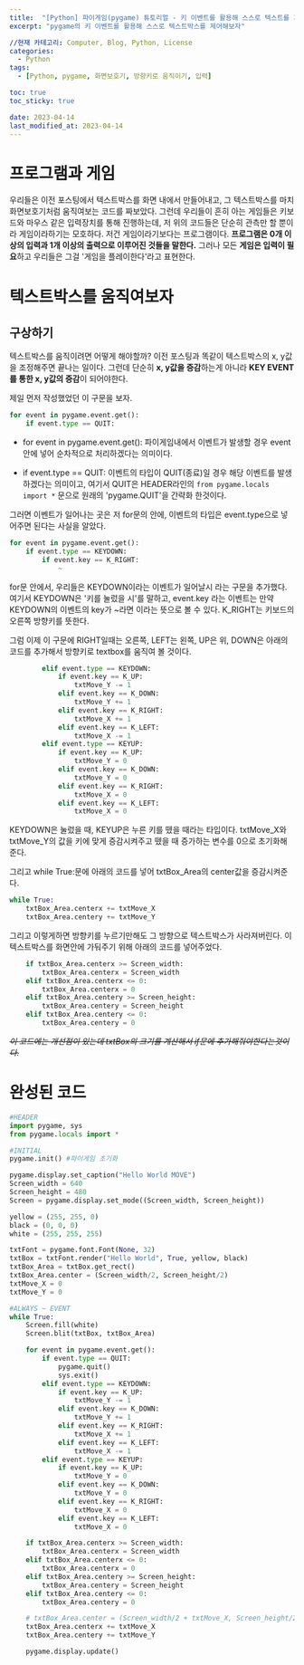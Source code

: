 ```yaml
---
title:  "[Python] 파이게임(pygame) 튜토리얼 - 키 이벤트를 활용해 스스로 텍스트를 제어해보자"
excerpt: "pygame의 키 이벤트를 활용해 스스로 텍스트박스를 제어해보자"

//현재 카테고리: Computer, Blog, Python, License
categories:
  - Python
tags:
  - [Python, pygame, 화면보호기, 방향키로 움직이기, 입력]

toc: true
toc_sticky: true

date: 2023-04-14
last_modified_at: 2023-04-14
---
```


# 프로그램과 게임
우리들은 이전 포스팅에서 텍스트박스를 화면 내에서 만들어내고, 그 텍스트박스를 마치 화면보호기처럼 움직여보는 코드를 짜보았다. 그런데 우리들이 흔히 아는 게임들은 키보드와 마우스 같은 입력장치를 통해 진행하는데, 저 위의 코드들은 단순히 관측만 할 뿐이라 게임이라하기는 모호하다. 저건 게임이라기보다는 프로그램이다. **프로그램은 0개 이상의 입력과 1개 이상의 출력으로 이루어진 것들을 말한다.** 그러나 모든 **게임은 입력이 필요**하고 우리들은 그걸 '게임을 플레이한다'라고 표현한다.

# 텍스트박스를 움직여보자

## 구상하기
텍스트박스를 움직이려면 어떻게 해야할까? 이전 포스팅과 똑같이 텍스트박스의 x, y값을 조정해주면 끝나는 일이다. 그런데 단순히 **x, y값을 증감**하는게 아니라 **KEY EVENT를 통한 x, y값의 증감**이 되어야한다.

제일 먼저 작성했었던 이 구문을 보자.
```python
for event in pygame.event.get():
    if event.type == QUIT:
```
- for event in pygame.event.get():
파이게임내에서 이벤트가 발생할 경우 event안에 넣어 순차적으로 처리하겠다는 의미이다.

- if event.type == QUIT:
이벤트의 타입이 QUIT(종료)일 경우 해당 이벤트를 발생하겠다는 의미이고, 여기서 QUIT은 HEADER라인의
``from pygame.locals import *`` 문으로 원래의 'pygame.QUIT'을 간략화 한것이다. 

그러면 이벤트가 일어나는 곳은 저 for문의 안에, 이벤트의 타입은 event.type으로 넣어주면 된다는 사실을 알았다.
```python
for event in pygame.event.get():
    if event.type == KEYDOWN:
        if event.key == K_RIGHT:
            ~
```
for문 안에서, 우리들은 KEYDOWN이라는 이벤트가 일어날시 라는 구문을 추가했다. 여기서 KEYDOWN은 '키를 눌렀을 시'를 말하고, event.key 라는 이벤트는 만약 KEYDOWN의 이벤트의 key가 ~라면 이라는 뜻으로 볼 수 있다. K_RIGHT는 키보드의 오른쪽 방향키를 뜻한다.

그럼 이제 이 구문에 RIGHT일때는 오른쪽, LEFT는 왼쪽, UP은 위, DOWN은 아래의 코드를 추가해서 방향키로 textbox를 움직여 볼 것이다.
```python
        elif event.type == KEYDOWN:
            if event.key == K_UP:
                txtMove_Y -= 1
            elif event.key == K_DOWN:
                txtMove_Y += 1
            elif event.key == K_RIGHT:
                txtMove_X += 1
            elif event.key == K_LEFT:
                txtMove_X -= 1
        elif event.type == KEYUP:
            if event.key == K_UP:
                txtMove_Y = 0
            elif event.key == K_DOWN:
                txtMove_Y = 0
            elif event.key == K_RIGHT:
                txtMove_X = 0
            elif event.key == K_LEFT:
                txtMove_X = 0
```
KEYDOWN은 눌렀을 때, KEYUP은 누른 키를 뗐을 때라는 타입이다. txtMove_X와 txtMove_Y의 값을 키에 맞게 증감시켜주고 뗐을 때 증가하는 변수를 0으로 초기화해준다.

그리고 while True:문에 아래의 코드를 넣어 txtBox_Area의 center값을 증감시켜준다.
``` python
while True:
    txtBox_Area.centerx += txtMove_X
    txtBox_Area.centery += txtMove_Y
```

그리고 이렇게하면 방향키를 누르기만해도 그 방향으로 텍스트박스가 사라져버린다. 이 텍스트박스를 화면안에 가둬주기 위해 아래의 코드를 넣어주었다.
```python
    if txtBox_Area.centerx >= Screen_width:
        txtBox_Area.centerx = Screen_width
    elif txtBox_Area.centerx <= 0:
        txtBox_Area.centerx = 0
    elif txtBox_Area.centery >= Screen_height:
        txtBox_Area.centery = Screen_height
    elif txtBox_Area.centery <= 0:
        txtBox_Area.centery = 0
```
~~*이 코드에는 개선점이 있는데 txtBox의 크기를 계산해서 if문에 추가해줘야한다는것이다.*~~

# 완성된 코드
```python
#HEADER
import pygame, sys
from pygame.locals import *

#INITIAL
pygame.init() #파이게임 초기화

pygame.display.set_caption("Hello World MOVE")
Screen_width = 640
Screen_height = 480
Screen = pygame.display.set_mode((Screen_width, Screen_height))

yellow = (255, 255, 0)
black = (0, 0, 0)
white = (255, 255, 255)

txtFont = pygame.font.Font(None, 32)
txtBox = txtFont.render("Hello World", True, yellow, black)
txtBox_Area = txtBox.get_rect()
txtBox_Area.center = (Screen_width/2, Screen_height/2)
txtMove_X = 0
txtMove_Y = 0

#ALWAYS ~ EVENT
while True:        
    Screen.fill(white)
    Screen.blit(txtBox, txtBox_Area)

    for event in pygame.event.get():
        if event.type == QUIT:
            pygame.quit()
            sys.exit()
        elif event.type == KEYDOWN:
            if event.key == K_UP:
                txtMove_Y -= 1
            elif event.key == K_DOWN:
                txtMove_Y += 1
            elif event.key == K_RIGHT:
                txtMove_X += 1
            elif event.key == K_LEFT:
                txtMove_X -= 1
        elif event.type == KEYUP:
            if event.key == K_UP:
                txtMove_Y = 0
            elif event.key == K_DOWN:
                txtMove_Y = 0
            elif event.key == K_RIGHT:
                txtMove_X = 0
            elif event.key == K_LEFT:
                txtMove_X = 0

    if txtBox_Area.centerx >= Screen_width:
        txtBox_Area.centerx = Screen_width
    elif txtBox_Area.centerx <= 0:
        txtBox_Area.centerx = 0
    elif txtBox_Area.centery >= Screen_height:
        txtBox_Area.centery = Screen_height
    elif txtBox_Area.centery <= 0:
        txtBox_Area.centery = 0

    # txtBox_Area.center = (Screen_width/2 + txtMove_X, Screen_height/2 + txtMove_Y)
    txtBox_Area.centerx += txtMove_X
    txtBox_Area.centery += txtMove_Y

    pygame.display.update()
```